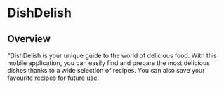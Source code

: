 # **DishDelish**
## Overview
"DishDelish is your unique guide to the world of delicious food. With this mobile application, you can easily find and prepare the most delicious dishes thanks to a wide selection of recipes. You can also save your favourite recipes for future use.
